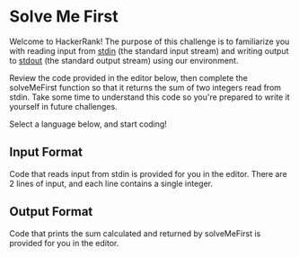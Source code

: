 # Solve Me First

Welcome to HackerRank! The purpose of this challenge is to familiarize you with reading input from [stdin](https://www.hackerrank.com/external_redirect?to=https://en.wikipedia.org/wiki/Standard_streams#Standard_input_.28stdin.29) (the standard input stream) and writing output to [stdout](https://www.hackerrank.com/external_redirect?to=https://en.wikipedia.org/wiki/Standard_streams#Standard_output_.28stdout.29) (the standard output stream) using our environment.

Review the code provided in the editor below, then complete the solveMeFirst function so that it returns the sum of two integers read from stdin. Take some time to understand this code so you're prepared to write it yourself in future challenges.

Select a language below, and start coding!

## Input Format

Code that reads input from stdin is provided for you in the editor. There are 2 lines of input, and each line contains a single integer.

## Output Format

Code that prints the sum calculated and returned by solveMeFirst is provided for you in the editor.
